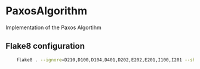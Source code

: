 # PaxosAlgorithm

Implementation of the Paxos Algortihm

## Flake8 configuration

```bash
    flake8 . --ignore=D210,D100,D104,D401,D202,E202,E201,I100,I201 --show-source --enable-extension=G --max-line-length=140 --count
```
